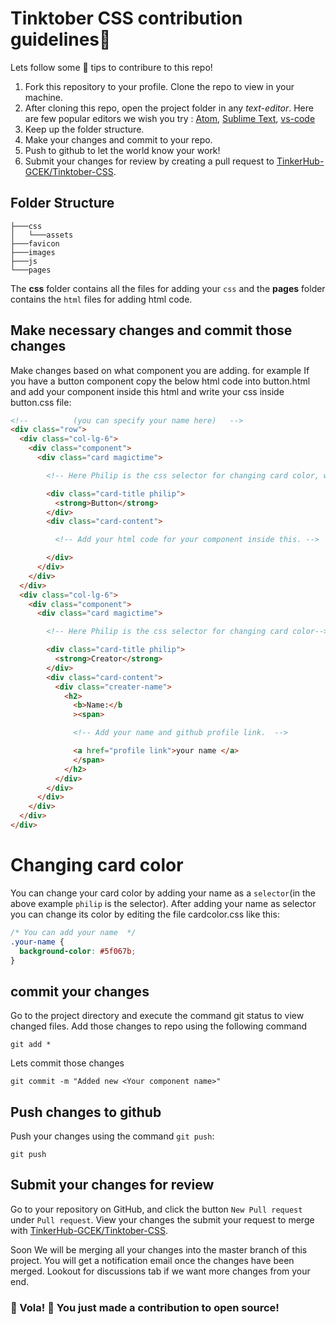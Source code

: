 # Tinktober CSS contribution guidelines😬
Lets follow some :construction: tips to contribure to this repo!

1. Fork this repository to your profile. Clone the repo to view in your machine.
2. After cloning this repo, open the project folder in any _text-editor_. Here are few popular editors we wish you try : [Atom](https://atom.io/ ), [Sublime Text](https://www.sublimetext.com/), [vs-code](https://code.visualstudio.com/)
3. Keep up the folder structure.
4. Make your changes and commit to your repo.
5. Push to github to let the world know your work!
6. Submit your changes for review by creating a pull request to [TinkerHub-GCEK/Tinktober-CSS](https://github.com/TinkerHub-GCEK/Tinktober-CSS/pulls).

## Folder Structure
```
├───css
│   └───assets
├───favicon
├───images
├───js
└───pages

```
The **css** folder contains all the files for adding your `css` and the **pages** folder contains the `html` files for adding html code.

## Make necessary changes and commit those changes

Make changes based on what component you are adding. for example If you have a button component copy the below html code into button.html and add your component inside this html and write your css inside button.css file:

```html
<!--          (you can specify your name here)   -->
<div class="row">
  <div class="col-lg-6">
    <div class="component">
      <div class="card magictime">

        <!-- Here Philip is the css selector for changing card color, write your name in the place of philip-->

        <div class="card-title philip">
          <strong>Button</strong>
        </div>
        <div class="card-content">

          <!-- Add your html code for your component inside this. -->

        </div>
      </div>
    </div>
  </div>
  <div class="col-lg-6">
    <div class="component">
      <div class="card magictime">

        <!-- Here Philip is the css selector for changing card color-->

        <div class="card-title philip">
          <strong>Creator</strong>
        </div>
        <div class="card-content">
          <div class="creater-name">
            <h2>
              <b>Name:</b
              ><span>

              <!-- Add your name and github profile link.  -->

              <a href="profile link">your name </a>
              </span>
            </h2>
          </div>
        </div>
      </div>
    </div>
  </div>
</div>
```

# Changing card color

You can change your card color by adding your name as a `selector`(in the above example `philip` is the selector). After adding your name as selector you can change its color by editing the file cardcolor.css like this:

```css
/* You can add your name  */
.your-name {
  background-color: #5f067b;
}
```

## commit your changes

Go to the project directory and execute the command git status to view changed files. Add those changes to repo using the following command
```
git add *
```

Lets commit those changes

```
git commit -m "Added new <Your component name>"
```

## Push changes to github

Push your changes using the command `git push`:

```
git push
```

## Submit your changes for review

Go to your repository on GitHub, and click the button `New Pull request` under `Pull request`. View your changes the submit your request to merge with [TinkerHub-GCEK/Tinktober-CSS](https://github.com/TinkerHub-GCEK/Tinktober-CSS).

Soon We will be merging all your changes into the master branch of this project. You will get a notification email once the changes have been merged. Lookout for discussions tab if we want more changes from your end.

### 🥳 Vola! 🥳 You just made a contribution to open source!
